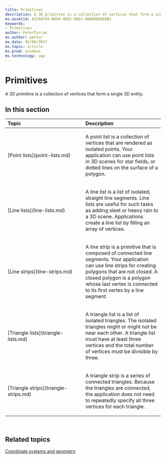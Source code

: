 ```yaml
---
title: Primitives
description: A 3D primitive is a collection of vertices that form a single 3D entity.
ms.assetid: A1FE6F49-B0D4-4665-90E1-40AD98E668B1
keywords:
- Primitives
author: PeterTurcan
ms.author: pettur
ms.date: 02/08/2017
ms.topic: article
ms.prod: windows
ms.technology: uwp
---
```


# Primitives


A 3D *primitive* is a collection of vertices that form a single 3D entity.

## <span id="in-this-section"></span>In this section


<table>
<colgroup>
<col width="50%" />
<col width="50%" />
</colgroup>
<thead>
<tr class="header">
<th align="left">Topic</th>
<th align="left">Description</th>
</tr>
</thead>
<tbody>
<tr class="odd">
<td align="left"><p>[Point lists](point-lists.md)</p></td>
<td align="left"><p>A point list is a collection of vertices that are rendered as isolated points. Your application can use point lists in 3D scenes for star fields, or dotted lines on the surface of a polygon.</p></td>
</tr>
<tr class="even">
<td align="left"><p>[Line lists](line-lists.md)</p></td>
<td align="left"><p>A line list is a list of isolated, straight line segments. Line lists are useful for such tasks as adding sleet or heavy rain to a 3D scene. Applications create a line list by filling an array of vertices.</p></td>
</tr>
<tr class="odd">
<td align="left"><p>[Line strips](line-strips.md)</p></td>
<td align="left"><p>A line strip is a primitive that is composed of connected line segments. Your application can use line strips for creating polygons that are not closed. A closed polygon is a polygon whose last vertex is connected to its first vertex by a line segment.</p></td>
</tr>
<tr class="even">
<td align="left"><p>[Triangle lists](triangle-lists.md)</p></td>
<td align="left"><p>A triangle list is a list of isolated triangles. The isolated triangles might or might not be near each other. A triangle list must have at least three vertices and the total number of vertices must be divisible by three.</p></td>
</tr>
<tr class="odd">
<td align="left"><p>[Triangle strips](triangle-strips.md)</p></td>
<td align="left"><p>A triangle strip is a series of connected triangles. Because the triangles are connected, the application does not need to repeatedly specify all three vertices for each triangle.</p></td>
</tr>
</tbody>
</table>

 

## <span id="related-topics"></span>Related topics


[Coordinate systems and geometry](coordinate-systems-and-geometry.md)

 

 




